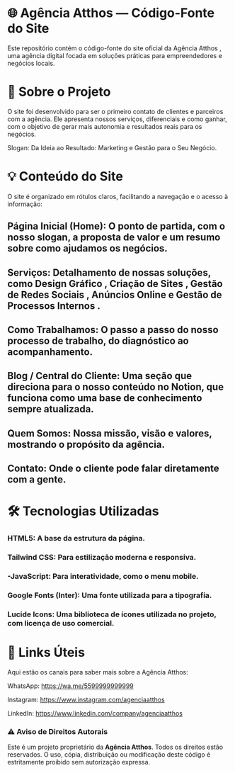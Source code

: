 # 🌐 Agência Atthos — Código-Fonte do Site

Este repositório contém o código-fonte do site oficial da Agência Atthos , uma agência digital focada em soluções práticas para empreendedores e negócios locais.

# 🚀 Sobre o Projeto
O site foi desenvolvido para ser o primeiro contato de clientes e parceiros com a agência. Ele apresenta nossos serviços, diferenciais e como ganhar, com o objetivo de gerar mais autonomia e resultados reais para os negócios.

Slogan: Da Ideia ao Resultado: Marketing e Gestão para o Seu Negócio.

# 💡 Conteúdo do Site
O site é organizado em rótulos claros, facilitando a navegação e o acesso à informação:

## Página Inicial (Home): O ponto de partida, com o nosso slogan, a proposta de valor e um resumo sobre como ajudamos os negócios.

## Serviços: Detalhamento de nossas soluções, como Design Gráfico , Criação de Sites , Gestão de Redes Sociais , Anúncios Online e Gestão de Processos Internos .

## Como Trabalhamos: O passo a passo do nosso processo de trabalho, do diagnóstico ao acompanhamento.

## Blog / Central do Cliente: Uma seção que direciona para o nosso conteúdo no Notion, que funciona como uma base de conhecimento sempre atualizada.

## Quem Somos: Nossa missão, visão e valores, mostrando o propósito da agência.

## Contato: Onde o cliente pode falar diretamente com a gente.

# 🛠️ Tecnologias Utilizadas

### HTML5: A base da estrutura da página.

### Tailwind CSS: Para estilização moderna e responsiva.

### -JavaScript: Para interatividade, como o menu mobile.

### Google Fonts (Inter): Uma fonte utilizada para a tipografia.

### Lucide Icons: Uma biblioteca de ícones utilizada no projeto, com licença de uso comercial.

# 🔗 Links Úteis
Aqui estão os canais para saber mais sobre a Agência Atthos:

WhatsApp: https://wa.me/5599999999999

Instagram: https://www.instagram.com/agenciaatthos

LinkedIn: https://www.linkedin.com/company/agenciaatthos




### ⚠️ Aviso de Direitos Autorais
Este é um projeto proprietário da **Agência Atthos**. Todos os direitos estão reservados. O uso, cópia, distribuição ou modificação deste código é estritamente proibido sem autorização expressa.
